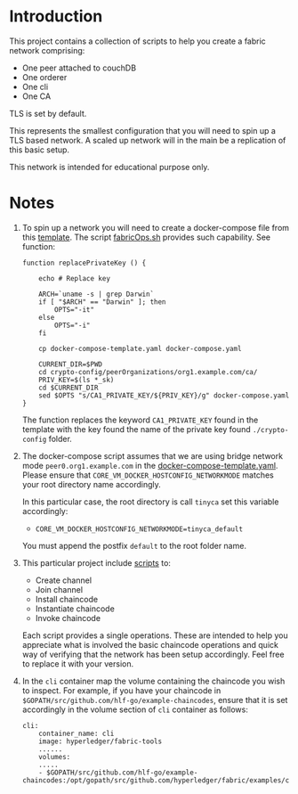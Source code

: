 # Introduction

This project contains a collection of scripts to help you create a fabric network comprising:

* One peer attached to couchDB
* One orderer
* One cli
* One CA

TLS is set by default.

This represents the smallest configuration that you will need to spin up a TLS based network. A scaled up network will in the main be a replication of this basic setup.

This network is intended for educational purpose only.

# Notes

1. To spin up a network you will need to create a docker-compose file from this [template](./docker-compose-template.yaml). The script [fabricOps.sh](./fabricOps.sh) provides such capability. See function:

    ```
    function replacePrivateKey () {

        echo # Replace key

        ARCH=`uname -s | grep Darwin`
        if [ "$ARCH" == "Darwin" ]; then
            OPTS="-it"
        else
            OPTS="-i"
        fi

        cp docker-compose-template.yaml docker-compose.yaml

        CURRENT_DIR=$PWD
        cd crypto-config/peerOrganizations/org1.example.com/ca/
        PRIV_KEY=$(ls *_sk)
        cd $CURRENT_DIR
        sed $OPTS "s/CA1_PRIVATE_KEY/${PRIV_KEY}/g" docker-compose.yaml
    }
    ```

    The function replaces the keyword `CA1_PRIVATE_KEY` found in the template with the key found the name of the private key found `./crypto-config` folder.

1. The docker-compose script assumes that we are using bridge network mode `peer0.org1.example.com` in the [docker-compose-template.yaml](./docker-compose-template.yaml). Please ensure that `CORE_VM_DOCKER_HOSTCONFIG_NETWORKMODE` matches your root directory name accordingly.

    In this particular case, the root directory is call `tinyca` set this variable accordingly:

    - `CORE_VM_DOCKER_HOSTCONFIG_NETWORKMODE=tinyca_default`

    You must append the postfix `default` to the root folder name.

1. This particular project include [scripts](./scripts) to:

    * Create channel
    * Join channel
    * Install chaincode
    * Instantiate chaincode
    * Invoke chaincode

    Each script provides a single operations. These are intended to help you appreciate what is involved the basic chaincode operations and quick way of verifying that the network has been setup accordingly. Feel free to replace it with your version.

1. In the `cli` container map the volume containing the chaincode you wish to inspect. For example, if you have your chaincode in `$GOPATH/src/github.com/hlf-go/example-chaincodes`, ensure that it is set accordingly in the volume section of `cli` container as follows:

    ```
    cli:
        container_name: cli
        image: hyperledger/fabric-tools
        ......
        volumes:
        .....
        - $GOPATH/src/github.com/hlf-go/example-chaincodes:/opt/gopath/src/github.com/hyperledger/fabric/examples/chaincode/go
    ```
 